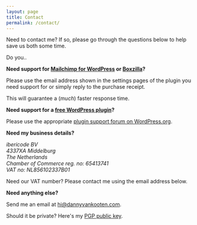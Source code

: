 ```yaml
---
layout: page
title: Contact
permalink: /contact/
---
```


Need to contact me? If so, please go through the questions below to help save us both some time.

Do you..

__Need support for [Mailchimp for WordPress](https://mc4wp.com/) or [Boxzilla](https://boxzillaplugin.com/)?__

Please use the email address shown in the settings pages of the plugin you need support for or simply reply to the purchase receipt.

This will guarantee a (_much_) faster response time.

__Need support for a [free WordPress plugin](/wordpress-plugins/)?__

Please use the appropriate [plugin support forum on WordPress.org](https://wordpress.org/support/).

__Need my business details?__

<address>
ibericode BV <br>
4337XA Middelburg<br>
The Netherlands <br>
Chamber of Commerce reg. no: 65413741<br>
VAT no: NL856102337B01<br>
</address>


Need our VAT number? Please contact me using the email address below.

__Need anything else?__

Send me an email at [&#104;&#105;&#64;&#100;&#97;&#110;&#110;&#121;&#118;&#97;&#110;&#107;&#111;&#111;&#116;&#101;&#110;&#46;&#99;&#111;&#109;](mailto:&#104;&#105;&#64;&#100;&#97;&#110;&#110;&#121;&#118;&#97;&#110;&#107;&#111;&#111;&#116;&#101;&#110;&#46;&#99;&#111;&#109;).

Should it be private? Here's my [PGP public key](/media/public-key.txt).
